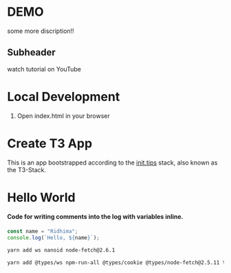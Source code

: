 # DEMO

some more discription!!

## Subheader

watch tutorial on YouTube

# Local Development

1. Open index.html in your browser

# Create T3 App

This is an app bootstrapped according to the [init.tips](https://init.tips) stack, also known as the T3-Stack.

# Hello World

#### Code for writing comments into the log with variables inline.

```js
const name = "Ridhima";
console.log(`Hello, ${name}`);
```

```bash
yarn add ws nanoid node-fetch@2.6.1

yarn add @types/ws npm-run-all @types/cookie @types/node-fetch@2.5.11 ts-node-dev -D
```

